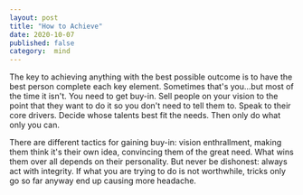 ```yaml
---
layout: post
title: "How to Achieve"
date: 2020-10-07
published: false
category:  mind
---
```


The key to achieving anything with the best possible outcome is to have the best person complete each key element. Sometimes that's you...but most of the time it isn't. You need to get buy-in. Sell people on your vision to the point that they want to do it so you don't need to tell them to. Speak to their core drivers. Decide whose talents best fit the needs. Then only do what only you can.

There are different tactics for gaining buy-in: vision enthrallment, making them think it's their own idea, convincing them of the great need. What wins them over all depends on their personality. But never be dishonest: always act with integrity. If what you are trying to do is not worthwhile, tricks only go so far anyway end up causing more headache.
